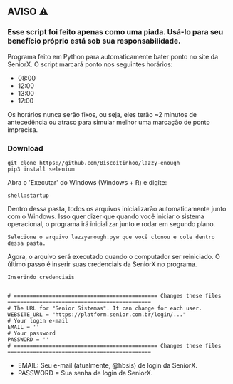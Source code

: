 ## AVISO ⚠
### Esse script foi feito apenas como uma piada. Usá-lo para seu benefício próprio está sob sua responsabilidade.

Programa feito em Python para automaticamente bater ponto no site da SeniorX. O script marcará ponto nos seguintes horários:

* 08:00
* 12:00
* 13:00
* 17:00

Os horários nunca serão fixos, ou seja, eles terão ~2 minutos de antecedência ou atraso para simular melhor uma marcação de ponto imprecisa.

### Download
    git clone https://github.com/Biscoitinhoo/lazzy-enough
    pip3 install selenium

Abra o 'Executar' do Windows (Windows + R) e digite:  

	shell:startup  
	
Dentro dessa pasta, todos os arquivos inicializarão automaticamente junto com o Windows. Isso quer dizer que quando você iniciar o sistema operacional, o programa
irá inicializar junto e rodar em segundo plano.  

	Selecione o arquivo lazzyenough.pyw que você clonou e cole dentro dessa pasta.  

Agora, o arquivo será executado quando o computador ser reiniciado. O último passo é inserir suas credenciais da SeniorX no programa.  

	Inserindo credenciais  
	

	# ============================================= Changes these files =============================================
	# The URL for "Senior Sistemas". It can change for each user.
	WEBSITE_URL = "https://platform.senior.com.br/login/..."
	# Your login e-mail
	EMAIL = ''
	# Your password
	PASSWORD = ''	
	# ============================================= Changes these files =============================================  
	
* EMAIL: Seu e-mail (atualmente, @hbsis) de login da SeniorX.
* PASSWORD = Sua senha de login da SeniorX.
